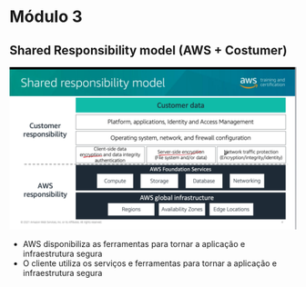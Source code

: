 # Módulo 3

## Shared Responsibility model (AWS + Costumer)

![picture 21](images/feb3b1ac4189c45a8c8ed74b0928328e4bcf51dd32b45699027c56b5d1dcb0ac.png)  

- AWS disponibiliza as ferramentas para tornar a aplicação e infraestrutura segura
- O cliente utiliza os serviços e ferramentas para tornar a aplicação e infraestrutura segura